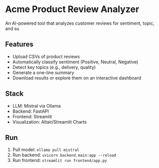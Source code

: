 # Acme Product Review Analyzer
An AI-powered tool that analyzes customer reviews for sentiment, topic, and su
## Features
- Upload CSVs of product reviews
- Automatically classify sentiment (Positive, Neutral, Negative)
- Detect key topics (e.g., delivery, quality)
- Generate a one-line summary
- Download results or explore them on an interactive dashboard
## Stack

- LLM: Mistral via Ollama
- Backend: FastAPI
- Frontend: Streamlit
- Visualization: Altair/Streamlit Charts
## Run
1. Pull model: `ollama pull mistral`
2. Run backend: `uvicorn backend.main:app --reload`
3. Run frontend: `streamlit run frontend/app.py`
